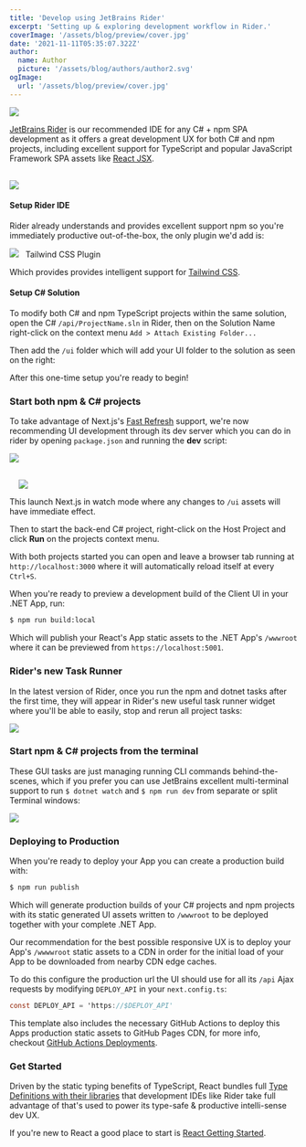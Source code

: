 ```yaml
---
title: 'Develop using JetBrains Rider'
excerpt: 'Setting up & exploring development workflow in Rider.'
coverImage: '/assets/blog/preview/cover.jpg'
date: '2021-11-11T05:35:07.322Z'
author:
  name: Author
  picture: '/assets/blog/authors/author2.svg'
ogImage:
  url: '/assets/blog/preview/cover.jpg'
---
```


<a href="https://www.jetbrains.com/rider/">
<img src="https://raw.githubusercontent.com/ServiceStack/docs/master/docs/images/svg/rider.svg" 
     class="sm:float-left mr-8 w-24 h-24" style="margin-top:0"></a>

[JetBrains Rider](https://www.jetbrains.com/rider/) is our recommended IDE for any C# + npm SPA development as it
offers a great development UX for both C# and npm projects, including excellent support
for TypeScript and popular JavaScript Framework SPA assets like [React JSX](https://www.typescriptlang.org/docs/handbook/jsx.html).

<img src="https://raw.githubusercontent.com/ServiceStack/docs/master/docs/images/spa/nextjs-rider-sln.png"
class="sm:float-right w-60 ml-8" style="margin-top:1rem">

#### Setup Rider IDE

Rider already understands and provides excellent support npm so you're immediately productive out-of-the-box,
the only plugin we'd add is:

<a href="https://plugins.jetbrains.com/plugin/15321-tailwind-css" class="text-2xl flex items-center" style="text-decoration:none">
     <img src="https://raw.githubusercontent.com/ServiceStack/docs/master/docs/images/svg/tailwindcss.svg" class="sm:float-left w-12 h-12" style="margin:0 .5rem 0 0">
     <span class="">Tailwind CSS Plugin</span>
</a>

Which provides provides intelligent support for [Tailwind CSS](https://tailwindcss.com).

#### Setup C# Solution

To modify both C# and npm TypeScript projects within the same solution, open the C#
`/api/ProjectName.sln` in Rider, then on the Solution Name right-click on the context menu
`Add > Attach Existing Folder...`

Then add the `/ui` folder which will add your UI folder to the solution as seen on the right:

After this one-time setup you're ready to begin!

### Start both npm & C# projects

To take advantage of Next.js's [Fast Refresh](https://nextjs.org/docs/basic-features/fast-refresh) support, we're now 
recommending UI development through its dev server which you can do in rider by opening `package.json` and running the
**dev** script:

![](https://github.com/ServiceStack/docs/raw/master/docs/images/spa/nextjs-scripts.png)


<img src="https://github.com/ServiceStack/docs/raw/master/docs/images/spa/vue-vite-run-saas.png"
class="sm:float-right w-72" style="margin: 1rem 0 0 1rem">

This launch Next.js in watch mode where any changes to `/ui` assets will have immediate effect.

Then to start the back-end C# project, right-click on the Host Project and click **Run** on the projects context menu.

With both projects started you can open and leave a browser tab running at `http://localhost:3000`
where it will automatically reload itself at every `Ctrl+S`.

When you're ready to preview a development build of the Client UI in your .NET App, run:

```bash
$ npm run build:local
```

Which will publish your React's App static assets to the .NET App's `/wwwroot` where it can be previewed from
`https://localhost:5001`.

### Rider's new Task Runner

In the latest version of Rider, once you run the npm and dotnet tasks after the first time, they will appear in Rider's
new useful task runner widget where you'll be able to easily, stop and rerun all project tasks:

![](https://github.com/ServiceStack/docs/raw/master/docs/images/spa/rider-run-widget.png)

### Start npm & C# projects from the terminal

These GUI tasks are just managing running CLI commands behind-the-scenes, which if you prefer you can use JetBrains
excellent multi-terminal support to run `$ dotnet watch` and `$ npm run dev` from separate or split Terminal windows:

![](https://github.com/ServiceStack/docs/raw/master/docs/images/spa/vue-vite-rider-terminals.png)

### Deploying to Production

When you're ready to deploy your App you can create a production build with:

```bash
$ npm run publish
```

Which will generate production builds of your C# projects and npm projects with its static generated UI assets
written to `/wwwroot` to be deployed together with your complete .NET App.

Our recommendation for the best possible responsive UX is to deploy your App's `/wwwwroot` static assets to a CDN in
order for the initial load of your App to be downloaded from nearby CDN edge caches.

To do this configure the production url the UI should use for all its `/api` Ajax requests by modifying
`DEPLOY_API` in your `next.config.ts`:

```csharp
const DEPLOY_API = 'https://$DEPLOY_API'
```

This template also includes the necessary GitHub Actions to deploy this Apps production static assets to GitHub Pages CDN,
for more info, checkout [GitHub Actions Deployments](/posts/deploy).

### Get Started

Driven by the static typing benefits of TypeScript, React bundles full 
[Type Definitions with their libraries](https://reactjs.org/docs/static-type-checking.html#type-definitions)
that development IDEs like Rider take full advantage of that's used to power its type-safe & productive intelli-sense dev UX.

If you're new to React a good place to start is
[React Getting Started](https://reactjs.org/docs/getting-started.html).
